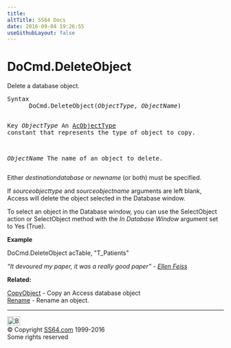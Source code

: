 ```yaml
---
title:
altTitle: SS64 Docs
date: 2016-09-04 19:26:55
useGithubLayout: false
---
```

<!-- #BeginLibraryItem "/Library/head_access.lbi" --><!-- #EndLibraryItem --><h1>DoCmd.DeleteObject</h1>
<p> Delete a database  object.</p>
<pre>Syntax
      DoCmd.DeleteObject(<i>ObjectType</i>, <i>ObjectName</i>)

Key
   <i>ObjectType</i>  An <a href="acobjecttype.html">AcObjectType</a> constant that represents the type
                    of object to copy.

   <i>ObjectName</i>  The name of an object to delete.</pre>
<p> Either <i>destinationdatabase</i> or <i>newname</i>  (or both) must be specified.</p>
<p>If  <i>sourceobjecttype</i> and <i>sourceobjectname</i> arguments are left blank,  Access will delete the object selected in the Database window. </p>
<p>To select an object in the Database window, you can use the SelectObject action or SelectObject method with the <i>In Database Window</i> argument set to Yes (True).</p>
<p><b>Example</b></p>
<p class="code">DoCmd.DeleteObject acTable, "T_Patients"</p>
<p class="quote"><i>“It devoured my paper, it was a really good paper” - <a href="http://en.wikipedia.org/wiki/Ellen_Feiss">Ellen Feiss</a></i></p>
<p><b>Related:</b></p>
<p><a href="copyobject.html">CopyObject</a> - Copy an Access database object<br>
<a href="rename.html">Rename</a> -        Rename an object.</p><!-- #BeginLibraryItem "/Library/foot_access.lbi" --><p>
<!-- access -->

<hr>
<div id="bl" class="footer"><a href="deleteobject.html#"><img src="../images/top.png" width="30" height="22" alt="Back to the Top"></a></div>
<div id="br" class="footer, tagline">© Copyright <a href="http://ss64.com/">SS64.com</a> 1999-2016<br>
Some rights reserved</div><!-- #EndLibraryItem -->

